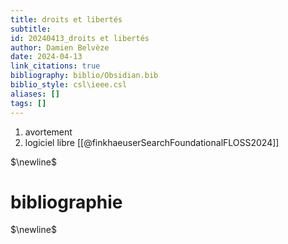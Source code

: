 ```yaml
---
title: droits et libertés
subtitle:
id: 20240413_droits et libertés
author: Damien Belvèze
date: 2024-04-13
link_citations: true
bibliography: biblio/Obsidian.bib
biblio_style: csl\ieee.csl
aliases: []
tags: []
---
```

1. avortement
2. logiciel libre [[@finkhaeuserSearchFoundationalFLOSS2024]]


$\newline$
# bibliographie
$\newline$






